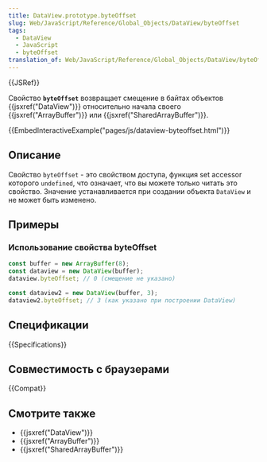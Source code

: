 ```yaml
---
title: DataView.prototype.byteOffset
slug: Web/JavaScript/Reference/Global_Objects/DataView/byteOffset
tags:
  - DataView
  - JavaScript
  - byteOffset
translation_of: Web/JavaScript/Reference/Global_Objects/DataView/byteOffset
---
```


{{JSRef}}

Свойство **`byteOffset`** возвращает смещение в байтах объектов {{jsxref("DataView")}} относительно начала своего {{jsxref("ArrayBuffer")}} или {{jsxref("SharedArrayBuffer")}}.

{{EmbedInteractiveExample("pages/js/dataview-byteoffset.html")}}

## Описание

Свойство `byteOffset` - это свойством доступа, функция set accessor которого `undefined`, что означает, что вы можете только читать это свойство. Значение устанавливается при создании объекта `DataView` и не может быть изменено.

## Примеры

### Использование свойства byteOffset

```js
const buffer = new ArrayBuffer(8);
const dataview = new DataView(buffer);
dataview.byteOffset; // 0 (смещение не указано)

const dataview2 = new DataView(buffer, 3);
dataview2.byteOffset; // 3 (как указано при построении DataView)
```

## Спецификации

{{Specifications}}

## Совместимость с браузерами

{{Compat}}

## Смотрите также

- {{jsxref("DataView")}}
- {{jsxref("ArrayBuffer")}}
- {{jsxref("SharedArrayBuffer")}}
